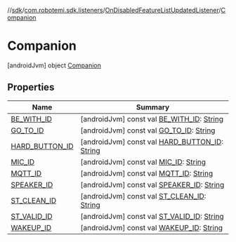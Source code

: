 //[sdk](../../../../index.md)/[com.robotemi.sdk.listeners](../../index.md)/[OnDisabledFeatureListUpdatedListener](../index.md)/[Companion](index.md)



# Companion  
 [androidJvm] object [Companion](index.md)   


## Properties  
  
|  Name |  Summary | 
|---|---|
| <a name="com.robotemi.sdk.listeners/OnDisabledFeatureListUpdatedListener.Companion/BE_WITH_ID/#/PointingToDeclaration/"></a>[BE_WITH_ID](-b-e_-w-i-t-h_-i-d.md)| <a name="com.robotemi.sdk.listeners/OnDisabledFeatureListUpdatedListener.Companion/BE_WITH_ID/#/PointingToDeclaration/"></a> [androidJvm] const val [BE_WITH_ID](-b-e_-w-i-t-h_-i-d.md): [String](https://kotlinlang.org/api/latest/jvm/stdlib/kotlin/-string/index.html)   <br>|
| <a name="com.robotemi.sdk.listeners/OnDisabledFeatureListUpdatedListener.Companion/GO_TO_ID/#/PointingToDeclaration/"></a>[GO_TO_ID](-g-o_-t-o_-i-d.md)| <a name="com.robotemi.sdk.listeners/OnDisabledFeatureListUpdatedListener.Companion/GO_TO_ID/#/PointingToDeclaration/"></a> [androidJvm] const val [GO_TO_ID](-g-o_-t-o_-i-d.md): [String](https://kotlinlang.org/api/latest/jvm/stdlib/kotlin/-string/index.html)   <br>|
| <a name="com.robotemi.sdk.listeners/OnDisabledFeatureListUpdatedListener.Companion/HARD_BUTTON_ID/#/PointingToDeclaration/"></a>[HARD_BUTTON_ID](-h-a-r-d_-b-u-t-t-o-n_-i-d.md)| <a name="com.robotemi.sdk.listeners/OnDisabledFeatureListUpdatedListener.Companion/HARD_BUTTON_ID/#/PointingToDeclaration/"></a> [androidJvm] const val [HARD_BUTTON_ID](-h-a-r-d_-b-u-t-t-o-n_-i-d.md): [String](https://kotlinlang.org/api/latest/jvm/stdlib/kotlin/-string/index.html)   <br>|
| <a name="com.robotemi.sdk.listeners/OnDisabledFeatureListUpdatedListener.Companion/MIC_ID/#/PointingToDeclaration/"></a>[MIC_ID](-m-i-c_-i-d.md)| <a name="com.robotemi.sdk.listeners/OnDisabledFeatureListUpdatedListener.Companion/MIC_ID/#/PointingToDeclaration/"></a> [androidJvm] const val [MIC_ID](-m-i-c_-i-d.md): [String](https://kotlinlang.org/api/latest/jvm/stdlib/kotlin/-string/index.html)   <br>|
| <a name="com.robotemi.sdk.listeners/OnDisabledFeatureListUpdatedListener.Companion/MQTT_ID/#/PointingToDeclaration/"></a>[MQTT_ID](-m-q-t-t_-i-d.md)| <a name="com.robotemi.sdk.listeners/OnDisabledFeatureListUpdatedListener.Companion/MQTT_ID/#/PointingToDeclaration/"></a> [androidJvm] const val [MQTT_ID](-m-q-t-t_-i-d.md): [String](https://kotlinlang.org/api/latest/jvm/stdlib/kotlin/-string/index.html)   <br>|
| <a name="com.robotemi.sdk.listeners/OnDisabledFeatureListUpdatedListener.Companion/SPEAKER_ID/#/PointingToDeclaration/"></a>[SPEAKER_ID](-s-p-e-a-k-e-r_-i-d.md)| <a name="com.robotemi.sdk.listeners/OnDisabledFeatureListUpdatedListener.Companion/SPEAKER_ID/#/PointingToDeclaration/"></a> [androidJvm] const val [SPEAKER_ID](-s-p-e-a-k-e-r_-i-d.md): [String](https://kotlinlang.org/api/latest/jvm/stdlib/kotlin/-string/index.html)   <br>|
| <a name="com.robotemi.sdk.listeners/OnDisabledFeatureListUpdatedListener.Companion/ST_CLEAN_ID/#/PointingToDeclaration/"></a>[ST_CLEAN_ID](-s-t_-c-l-e-a-n_-i-d.md)| <a name="com.robotemi.sdk.listeners/OnDisabledFeatureListUpdatedListener.Companion/ST_CLEAN_ID/#/PointingToDeclaration/"></a> [androidJvm] const val [ST_CLEAN_ID](-s-t_-c-l-e-a-n_-i-d.md): [String](https://kotlinlang.org/api/latest/jvm/stdlib/kotlin/-string/index.html)   <br>|
| <a name="com.robotemi.sdk.listeners/OnDisabledFeatureListUpdatedListener.Companion/ST_VALID_ID/#/PointingToDeclaration/"></a>[ST_VALID_ID](-s-t_-v-a-l-i-d_-i-d.md)| <a name="com.robotemi.sdk.listeners/OnDisabledFeatureListUpdatedListener.Companion/ST_VALID_ID/#/PointingToDeclaration/"></a> [androidJvm] const val [ST_VALID_ID](-s-t_-v-a-l-i-d_-i-d.md): [String](https://kotlinlang.org/api/latest/jvm/stdlib/kotlin/-string/index.html)   <br>|
| <a name="com.robotemi.sdk.listeners/OnDisabledFeatureListUpdatedListener.Companion/WAKEUP_ID/#/PointingToDeclaration/"></a>[WAKEUP_ID](-w-a-k-e-u-p_-i-d.md)| <a name="com.robotemi.sdk.listeners/OnDisabledFeatureListUpdatedListener.Companion/WAKEUP_ID/#/PointingToDeclaration/"></a> [androidJvm] const val [WAKEUP_ID](-w-a-k-e-u-p_-i-d.md): [String](https://kotlinlang.org/api/latest/jvm/stdlib/kotlin/-string/index.html)   <br>|

